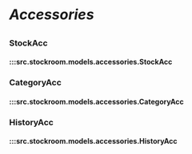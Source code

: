 # ***Accessories***

##

### StockAcc
#### :::src.stockroom.models.accessories.StockAcc

### CategoryAcc
#### :::src.stockroom.models.accessories.CategoryAcc

### HistoryAcc
#### :::src.stockroom.models.accessories.HistoryAcc
